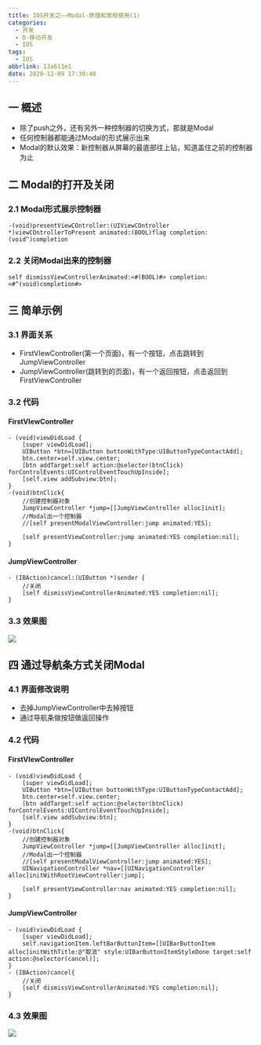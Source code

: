 ```yaml
---
title: IOS开发之——Modal-原理和常规使用(1)
categories:
  - 开发
  - D-移动开发
  - IOS
tags:
  - IOS
abbrlink: 13a611e1
date: 2020-12-09 17:39:48
---
```

## 一 概述

* 除了push之外，还有另外一种控制器的切换方式，那就是Modal
* 任何控制器都能通过Modal的形式展示出来
* Modal的默认效果：新控制器从屏幕的最底部往上钻，知道盖住之前的控制器为止

<!--more-->

## 二 Modal的打开及关闭

### 2.1 Modal形式展示控制器

```
-(void)presentViewCOntroller:(UIViewCOntroller *)viewCOntrollerToPresent animated:(BOOL)flag completion:(void^)completion
```

### 2.2 关闭Modal出来的控制器

```
self dismissViewControllerAnimated:<#(BOOL)#> completion:<#^(void)completion#>
```

## 三 简单示例

### 3.1 界面关系

* FirstVIewController(第一个页面)，有一个按钮，点击跳转到JumpViewController
* JumpViewController(跳转到的页面)，有一个返回按钮，点击返回到FirstViewController

### 3.2 代码

#### FirstVIewController

```
- (void)viewDidLoad {
    [super viewDidLoad];
    UIButton *btn=[UIButton buttonWithType:UIButtonTypeContactAdd];
    btn.center=self.view.center;
    [btn addTarget:self action:@selector(btnClick) forControlEvents:UIControlEventTouchUpInside];
    [self.view addSubview:btn];
}
-(void)btnClick{
    //创建控制器对象
    JumpViewController *jump=[[JumpViewController alloc]init];
    //Modal出一个控制器
    //[self presentModalViewController:jump animated:YES];
     
    [self presentViewController:jump animated:YES completion:nil];
}
```

#### JumpViewController

```
- (IBAction)cancel:(UIButton *)sender {
    //关闭
    [self dismissViewControllerAnimated:YES completion:nil];
}
```

### 3.3 效果图

![][1]

## 四 通过导航条方式关闭Modal

### 4.1 界面修改说明

* 去掉JumpViewController中去掉按钮
* 通过导航条做按钮做返回操作

### 4.2 代码

#### FirstVIewController

```
- (void)viewDidLoad {
    [super viewDidLoad];
    UIButton *btn=[UIButton buttonWithType:UIButtonTypeContactAdd];
    btn.center=self.view.center;
    [btn addTarget:self action:@selector(btnClick) forControlEvents:UIControlEventTouchUpInside];
    [self.view addSubview:btn];
}
-(void)btnClick{
    //创建控制器对象
    JumpViewController *jump=[[JumpViewController alloc]init];
    //Modal出一个控制器
    //[self presentModalViewController:jump animated:YES];
    UINavigationController *nav=[[UINavigationController alloc]initWithRootViewController:jump];
     
    [self presentViewController:nav animated:YES completion:nil];
}
```

#### JumpViewController

```
- (void)viewDidLoad {
    [super viewDidLoad];
    self.navigationItem.leftBarButtonItem=[[UIBarButtonItem alloc]initWithTitle:@"取消" style:UIBarButtonItemStyleDone target:self action:@selector(cancel)];  
}
- (IBAction)cancel{
    //关闭
    [self dismissViewControllerAnimated:YES completion:nil];
}
```

### 4.3 效果图
![][2]



[1]:https://cdn.jsdelivr.net/gh/PGzxc/CDN@master/blog-ios/ios-modal-sample-1.gif
[2]:https://cdn.jsdelivr.net/gh/PGzxc/CDN@master/blog-ios/ios-modal-sample-nav.gif

